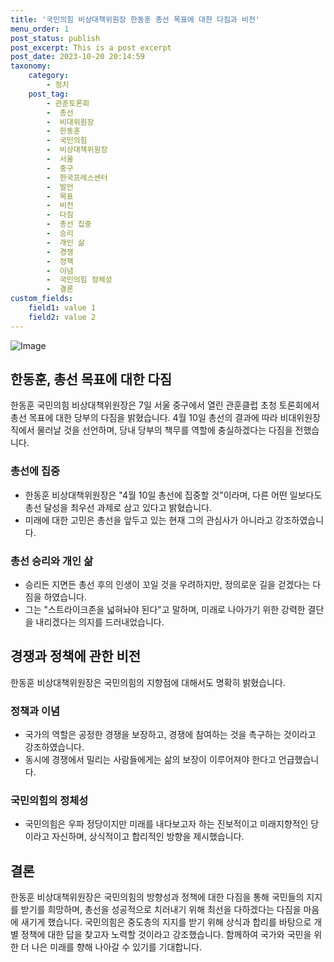 ```yaml
---
title: '국민의힘 비상대책위원장 한동훈 총선 목표에 대한 다짐과 비전'
menu_order: 1
post_status: publish
post_excerpt: This is a post excerpt
post_date: 2023-10-20 20:14:59
taxonomy:
    category:
        - 정치
    post_tag:
        - 관훈토론회
        -  총선
        -  비대위원장
        -  한동훈
        -  국민의힘
        -  비상대책위원장
        -  서울
        -  중구
        -  한국프레스센터
        -  발언
        -  목표
        -  비전
        -  다짐
        -  총선 집중
        -  승리
        -  개인 삶
        -  경쟁
        -  정책
        -  이념
        -  국민의힘 정체성
        -  결론
custom_fields:
    field1: value 1
    field2: value 2
---
```


![Image](https://imgnews.pstatic.net/image/023/2024/02/07/0003815495_001_20240207141203759.jpg?type=w647)


## 한동훈, 총선 목표에 대한 다짐
한동훈 국민의힘 비상대책위원장은 7일 서울 중구에서 열린 관훈클럽 초청 토론회에서 총선 목표에 대한 당부의 다짐을 밝혔습니다. 4월 10일 총선의 결과에 따라 비대위원장직에서 물러날 것을 선언하며, 당내 당부의 책무를 역할에 충실하겠다는 다짐을 전했습니다.

### 총선에 집중
- 한동훈 비상대책위원장은 "4월 10일 총선에 집중할 것"이라며, 다른 어떤 일보다도 총선 달성을 최우선 과제로 삼고 있다고 밝혔습니다.
- 미래에 대한 고민은 총선을 앞두고 있는 현재 그의 관심사가 아니라고 강조하였습니다.

### 총선 승리와 개인 삶
- 승리든 지면든 총선 후의 인생이 꼬일 것을 우려하지만, 정의로운 길을 걷겠다는 다짐을 하였습니다.
- 그는 "스트라이크존을 넓혀놔야 된다"고 말하며, 미래로 나아가기 위한 강력한 결단을 내리겠다는 의지를 드러내었습니다.

## 경쟁과 정책에 관한 비전
한동훈 비상대책위원장은 국민의힘의 지향점에 대해서도 명확히 밝혔습니다.

### 정책과 이념
- 국가의 역할은 공정한 경쟁을 보장하고, 경쟁에 참여하는 것을 촉구하는 것이라고 강조하였습니다.
- 동시에 경쟁에서 밀리는 사람들에게는 삶의 보장이 이루어져야 한다고 언급했습니다.

### 국민의힘의 정체성
- 국민의힘은 우파 정당이지만 미래를 내다보고자 하는 진보적이고 미래지향적인 당이라고 자신하며, 상식적이고 합리적인 방향을 제시했습니다.

## 결론
한동훈 비상대책위원장은 국민의힘의 방향성과 정책에 대한 다짐을 통해 국민들의 지지를 받기를 희망하며, 총선을 성공적으로 치러내기 위해 최선을 다하겠다는 다짐을 마음에 새기게 했습니다. 국민의힘은 중도층의 지지를 받기 위해 상식과 합리를 바탕으로 개별 정책에 대한 답을 찾고자 노력할 것이라고 강조했습니다. 함께하여 국가와 국민을 위한 더 나은 미래를 향해 나아갈 수 있기를 기대합니다.
